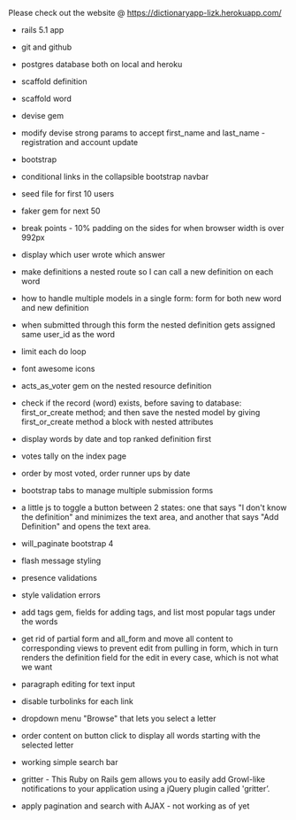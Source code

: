 
Please check out the website @ https://dictionaryapp-lizk.herokuapp.com/

* rails 5.1 app
* git and github
* postgres database both on local and heroku
* scaffold definition
* scaffold word
* devise gem 
* modify devise strong params to accept first_name and last_name - registration and account update
* bootstrap
* conditional links in the collapsible bootstrap navbar
* seed file for first 10 users
* faker gem for next 50
* break points - 10% padding on the sides for when browser width is over 992px
* display which user wrote which answer
* make definitions a nested route so I can call a new definition on each word
* how to handle multiple models in a single form: form for both new word and new definition
* when submitted through this form the nested definition gets assigned same user_id as the word
* limit each do loop
* font awesome icons
* acts_as_voter gem on the nested resource definition
* check if the record (word) exists, before saving to database: first_or_create method; and then save the nested model by giving first_or_create method a block with nested attributes
* display words by date and top ranked definition first
* votes tally on the index page
* order by most voted, order runner ups by date
* bootstrap tabs to manage multiple submission forms
* a little js to toggle a button between 2 states: one that says "I don't know the definition" and minimizes the text area, and another that says "Add Definition" and opens the text area.
* will_paginate bootstrap 4
* flash message styling
* presence validations
* style validation errors
* add tags gem, fields for adding tags, and list most popular tags under the words
* get rid of partial form and all_form and move all content to corresponding views to prevent edit from pulling in form, which in turn renders the definition field for the edit in every case, which is not what we want
* paragraph editing for text input 
* disable turbolinks for each link 
* dropdown menu "Browse" that lets you select a letter
* order content on button click to display all words starting with the selected letter
* working simple search bar
* gritter - This Ruby on Rails gem allows you to easily add Growl-like notifications to your application using a jQuery plugin called 'gritter’.



* apply pagination and search with AJAX  -  not working as of yet